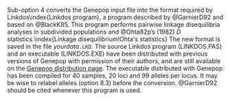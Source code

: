 Sub-option 4 converts the Genepop input file into the format required by Linkdos\index{Linkdos program}, a program described by @GarnierD92 and based on @BlackK85. This program performs pairwise linkage disequilibria analyses in subdivided populations and @Ohta82p’s (1982) $D$ statistics.\index{Linkage disequilibrium!Ohta's statistics} The new format is saved in the file *yourdata*`.LKD`. The source Linkdos program (LINKDOS.PAS) and an executable (LINKDOS.EXE) have been distributed with previous versions of Genepop with permission of their authors, and are still available on the [Genepop distribution page](https://kimura.univ-montp2.fr/~rousset/Genepop.htm). The executable distributed with Genepop has been compiled for 40 samples, 20 loci and 99 alleles per locus. It may be wise to relabel alleles (option 8.3) before the conversion. @GarnierD92 should be cited whenever this program is used.
